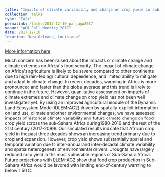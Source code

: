 ```yaml
---
title: "Impacts of climate variability and change on crop yield in sub-Sahara Africa"
collection: talks
type: "Talk"
permalink: /talks/2017-12-10-pan_agu2017
venue: "AGU Fall Meeting 2017"
date: 2017-12-10
location: "New Orleans, Louisiana"
---
```


[More information here](http://adsabs.harvard.edu/abs/2017AGUFMGC33B1077P)

Much concern has been raised about the impacts of climate change and climate extremes on Africa&apos;s food security. The impact of climate change on Africa&apos;s agriculture is likely to be severe compared to other continents due to high rain-fed agricultural dependence, and limited ability to mitigate and adapt to climate change. In recent decades, warming in Africa is more pronounced and faster than the global average and this trend is likely to continue in the future. However, quantitative assessment on impacts of climate extremes and climate change on crop yield has not been well investigated yet. By using an improved agricultural module of the Dynamic Land Ecosystem Model (DLEM-AG2) driven by spatially-explicit information on land use, climate and other environmental changes, we have assessed impacts of historical climate variability and future climate change on food crop yield across the sub-Sahara Africa during1980-2016 and the rest of the 21st century (2017-2099). Our simulated results indicate that African crop yield in the past three decades shows an increasing trend primarily due to cropland expansion. However, crop yield shows substantially spatial and temporal variation due to inter-annual and inter-decadal climate variability and spatial heterogeneity of environmental drivers. Droughts have largely reduced crop yield in the most vulnerable regions of Sub-Sahara Africa. Future projections with DLEM-AG2 show that food crop production in Sub-Sahara Africa would be favored with limiting end-of-century warming to below 1.50 C.
